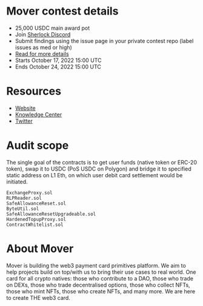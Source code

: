 # Mover contest details

- 25,000 USDC main award pot
- Join [Sherlock Discord](https://discord.gg/MABEWyASkp)
- Submit findings using the issue page in your private contest repo (label issues as med or high)
- [Read for more details](https://docs.sherlock.xyz/audits/watsons)
- Starts October 17, 2022 15:00 UTC
- Ends October 24, 2022 15:00 UTC

# Resources

- [Website](https://viamover.com/)
- [Knowledge Center](https://faq.viamover.com/)
- [Twitter](https://twitter.com/viaMover)

# Audit scope

The single goal of the contracts is to get user funds (native token or ERC-20 token),
swap it to USDC (PoS USDC on Polygon) and bridge it to specified static address on L1 Eth,
on which user debit card settlement would be initiated.

```
ExchangeProxy.sol
RLPReader.sol
SafeAllowanceReset.sol
ByteUtil.sol
SafeAllowanceResetUpgradeable.sol
HardenedTopupProxy.sol
ContractWhitelist.sol
```

# About Mover

Mover is building the web3 payment card primitives platform. We aim to help projects
build on top/with us to bring their use cases to real world. One card for all crypto
natives: those who contribute to a DAO, those who trade on DEXs, those who trade
decentralised options, those who collect NFTs, those who mint NFTs, those who create
NFTs, and many more. We are here to create THE web3 card.
